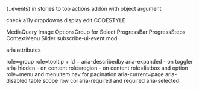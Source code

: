 {..events} in stories to top
actions addon with object argument

check a11y dropdowns display
edit CODESTYLE

MediaQuery
Image
OptionsGroup for Select
ProgressBar
ProgressSteps
ContextMenu
Slider
subscribe-ui-event mod

aria attributes

role=group
role=tooltip + id + aria-describedby
aria-expanded - on toggler
aria-hidden - on content
role=region - on content
role=listbox and option
role=menu and menuitem
nav for pagination
aria-current=page
aria-disabled
table scope row col
aria-required and required
aria-selected
